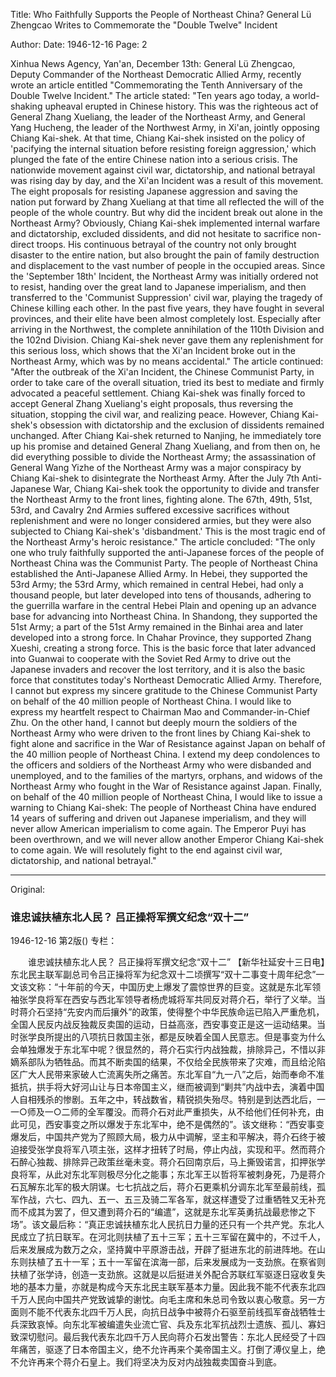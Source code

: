 Title: Who Faithfully Supports the People of Northeast China? General Lü Zhengcao Writes to Commemorate the "Double Twelve" Incident

Author:
Date: 1946-12-16
Page: 2

Xinhua News Agency, Yan'an, December 13th: General Lü Zhengcao, Deputy Commander of the Northeast Democratic Allied Army, recently wrote an article entitled "Commemorating the Tenth Anniversary of the Double Twelve Incident." The article stated: "Ten years ago today, a world-shaking upheaval erupted in Chinese history. This was the righteous act of General Zhang Xueliang, the leader of the Northeast Army, and General Yang Hucheng, the leader of the Northwest Army, in Xi'an, jointly opposing Chiang Kai-shek. At that time, Chiang Kai-shek insisted on the policy of 'pacifying the internal situation before resisting foreign aggression,' which plunged the fate of the entire Chinese nation into a serious crisis. The nationwide movement against civil war, dictatorship, and national betrayal was rising day by day, and the Xi'an Incident was a result of this movement. The eight proposals for resisting Japanese aggression and saving the nation put forward by Zhang Xueliang at that time all reflected the will of the people of the whole country. But why did the incident break out alone in the Northeast Army? Obviously, Chiang Kai-shek implemented internal warfare and dictatorship, excluded dissidents, and did not hesitate to sacrifice non-direct troops. His continuous betrayal of the country not only brought disaster to the entire nation, but also brought the pain of family destruction and displacement to the vast number of people in the occupied areas. Since the 'September 18th' Incident, the Northeast Army was initially ordered not to resist, handing over the great land to Japanese imperialism, and then transferred to the 'Communist Suppression' civil war, playing the tragedy of Chinese killing each other. In the past five years, they have fought in several provinces, and their elite have been almost completely lost. Especially after arriving in the Northwest, the complete annihilation of the 110th Division and the 102nd Division. Chiang Kai-shek never gave them any replenishment for this serious loss, which shows that the Xi'an Incident broke out in the Northeast Army, which was by no means accidental." The article continued: "After the outbreak of the Xi'an Incident, the Chinese Communist Party, in order to take care of the overall situation, tried its best to mediate and firmly advocated a peaceful settlement. Chiang Kai-shek was finally forced to accept General Zhang Xueliang's eight proposals, thus reversing the situation, stopping the civil war, and realizing peace. However, Chiang Kai-shek's obsession with dictatorship and the exclusion of dissidents remained unchanged. After Chiang Kai-shek returned to Nanjing, he immediately tore up his promise and detained General Zhang Xueliang, and from then on, he did everything possible to divide the Northeast Army; the assassination of General Wang Yizhe of the Northeast Army was a major conspiracy by Chiang Kai-shek to disintegrate the Northeast Army. After the July 7th Anti-Japanese War, Chiang Kai-shek took the opportunity to divide and transfer the Northeast Army to the front lines, fighting alone. The 67th, 49th, 51st, 53rd, and Cavalry 2nd Armies suffered excessive sacrifices without replenishment and were no longer considered armies, but they were also subjected to Chiang Kai-shek's 'disbandment.' This is the most tragic end of the Northeast Army's heroic resistance." The article concluded: "The only one who truly faithfully supported the anti-Japanese forces of the people of Northeast China was the Communist Party. The people of Northeast China established the Anti-Japanese Allied Army. In Hebei, they supported the 53rd Army; the 53rd Army, which remained in central Hebei, had only a thousand people, but later developed into tens of thousands, adhering to the guerrilla warfare in the central Hebei Plain and opening up an advance base for advancing into Northeast China. In Shandong, they supported the 51st Army; a part of the 51st Army remained in the Binhai area and later developed into a strong force. In Chahar Province, they supported Zhang Xueshi, creating a strong force. This is the basic force that later advanced into Guanwai to cooperate with the Soviet Red Army to drive out the Japanese invaders and recover the lost territory, and it is also the basic force that constitutes today's Northeast Democratic Allied Army. Therefore, I cannot but express my sincere gratitude to the Chinese Communist Party on behalf of the 40 million people of Northeast China. I would like to express my heartfelt respect to Chairman Mao and Commander-in-Chief Zhu. On the other hand, I cannot but deeply mourn the soldiers of the Northeast Army who were driven to the front lines by Chiang Kai-shek to fight alone and sacrifice in the War of Resistance against Japan on behalf of the 40 million people of Northeast China. I extend my deep condolences to the officers and soldiers of the Northeast Army who were disbanded and unemployed, and to the families of the martyrs, orphans, and widows of the Northeast Army who fought in the War of Resistance against Japan. Finally, on behalf of the 40 million people of Northeast China, I would like to issue a warning to Chiang Kai-shek: The people of Northeast China have endured 14 years of suffering and driven out Japanese imperialism, and they will never allow American imperialism to come again. The Emperor Puyi has been overthrown, and we will never allow another Emperor Chiang Kai-shek to come again. We will resolutely fight to the end against civil war, dictatorship, and national betrayal."



<hr /> 

Original: 


### 谁忠诚扶植东北人民？  吕正操将军撰文纪念“双十二”

1946-12-16
第2版()
专栏：

　　谁忠诚扶植东北人民？
    吕正操将军撰文纪念“双十二”
    【新华社延安十三日电】东北民主联军副总司令吕正操将军为纪念双十二顷撰写“双十二事变十周年纪念”一文该文称：“十年前的今天，中国历史上爆发了震惊世界的巨变。这就是东北军领袖张学良将军在西安与西北军领导者杨虎城将军共同反对蒋介石，举行了义举。当时蒋介石坚持“先安内而后攘外”的政策，使得整个中华民族命运已陷入严重危机，全国人民反内战反独裁反卖国的运动，日益高涨，西安事变正是这一运动结果。当时张学良所提出的八项抗日救国主张，都是反映着全国人民意志。但是事变为什么会单独爆发于东北军中呢？很显然的，蒋介石实行内战独裁，排除异己，不惜以非嫡系部队为牺牲品。而其不断卖国的结果，不仅给全民族带来了灾难，而且给沦陷区广大人民带来家破人亡流离失所之痛苦。东北军自“九一八”之后，始而奉命不准抵抗，拱手将大好河山让与日本帝国主义，继而被调到“剿共”内战中去，演着中国人自相残杀的惨剧。五年之中，转战数省，精锐损失殆尽。特别是到达西北后，一一○师及一○二师的全军覆没。而蒋介石对此严重损失，从不给他们任何补充，由此可见，西安事变之所以爆发于东北军中，绝不是偶然的”。该文继称：“西安事变爆发后，中国共产党为了照顾大局，极力从中调解，坚主和平解决，蒋介石终于被迫接受张学良将军八项主张，这样才扭转了时局，停止内战，实现和平。然而蒋介石醉心独裁、排除异己政策丝毫未变。蒋介石回南京后，马上撕毁诺言，扣押张学良将军，从此对东北军则极尽分化之能事；东北军王以哲将军被刺身死，乃是蒋介石瓦解东北军的极大阴谋。七七抗战之后，蒋介石更乘机分调东北军至最前线，孤军作战，六七、四九、五一、五三及骑二军各军，就这样遭受了过重牺牲又无补充而不成其为罢了，但又遭到蒋介石的“编遣”，这就是东北军英勇抗战最悲惨之下场”。该文最后称：“真正忠诚扶植东北人民抗日力量的还只有一个共产党。东北人民成立了抗日联军。在河北则扶植了五十三军；五十三军留在冀中的，不过千人，后来发展成为数万之众，坚持冀中平原游击战，开辟了挺进东北的前进阵地。在山东则扶植了五十一军；五十一军留在滨海一部，后来发展成为一支劲旅。在察省则扶植了张学诗，创造一支劲旅。这就是以后挺进关外配合苏联红军驱逐日寇收复失地的基本力量，亦就是构成今天东北民主联军基本力量。因此我不能不代表东北四千万人民向中国共产党致诚挚的谢忱。向毛主席和朱总司令致以衷心敬意。另一方面则不能不代表东北四千万人民，向抗日战争中被蒋介石驱至前线孤军奋战牺牲士兵深致哀悼。向东北军被编遣失业流亡官、兵及东北军抗战烈士遗族、孤儿、寡妇致深切慰问。最后我代表东北四千万人民向蒋介石发出警告：东北人民经受了十四年痛苦，驱逐了日本帝国主义，绝不允许再来个美帝国主义。打倒了溥仪皇上，绝不允许再来个蒋介石皇上。我们将坚决为反对内战独裁卖国奋斗到底。
